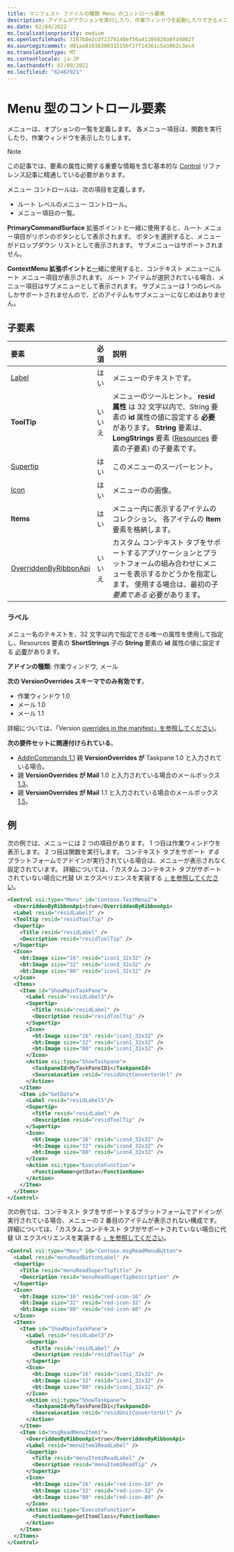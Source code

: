 ```yaml
---
title: マニフェスト ファイルの種類 Menu のコントロール要素
description: アイテムがアクションを実行したり、作業ウィンドウを起動したりできるメニューを定義します。
ms.date: 02/04/2022
ms.localizationpriority: medium
ms.openlocfilehash: 7287b8e2cdf2378140ef50a41306820a0fd4002f
ms.sourcegitcommit: d01aa8101630031515bf27f14361c5a3062c3ec4
ms.translationtype: MT
ms.contentlocale: ja-JP
ms.lasthandoff: 02/09/2022
ms.locfileid: "62467921"
---
```

# <a name="control-element-of-type-menu"></a>Menu 型のコントロール要素

メニューは、オプションの一覧を定義します。 各メニュー項目は、関数を実行したり、作業ウィンドウを表示したりします。

> [!NOTE]
> この記事では、要素の属性に関する重要な情報を含む基本的な [Control](control.md) リファレンス記事に精通している必要があります。

メニュー コントロールは、次の項目を定義します。

- ルート レベルのメニュー コントロール。
- メニュー項目の一覧。

**PrimaryCommandSurface** [](extensionpoint.md)拡張ポイントと一緒に使用すると、ルート メニュー項目がリボンのボタンとして表示されます。 ボタンを選択すると、メニューがドロップダウン リストとして表示されます。 サブメニューはサポートされません。

**ContextMenu 拡張ポイントと**[一](extensionpoint.md)緒に使用すると、コンテキスト メニューにルート メニュー項目が表示されます。 ルート アイテムが選択されている場合、メニュー項目はサブメニューとして表示されます。 サブメニューは 1 つのレベルしかサポートされませんので、どのアイテムもサブメニューになじめはありません。

## <a name="child-elements"></a>子要素

|  要素 |  必須  |  説明  |
|:-----|:-----|:-----|
|  [Label](#label)     | はい |  メニューのテキストです。 |
|  **ToolTip**    |いいえ|メニューのツールヒント。 **resid 属性** は 32 文字以内で、String 要素の **id** 属性の値に設定する **必要** があります。 **String** 要素は、**LongStrings** 要素 ([Resources](resources.md) 要素の子要素) の子要素です。|
|  [Supertip](supertip.md)  | はい |  このメニューのスーパーヒント。    |
|  [Icon](icon.md)      | はい |  メニューのの画像。         |
|  **Items**     | はい |  メニュー内に表示するアイテムのコレクション。 各アイテムの **Item** 要素を格納します。 |
|  [OverriddenByRibbonApi](overriddenbyribbonapi.md)      | いいえ |  カスタム コンテキスト タブをサポートするアプリケーションとプラットフォームの組み合わせにメニューを表示するかどうかを指定します。 使用する場合は、最初の子 *要素である* 必要があります。 |

### <a name="label"></a>ラベル

メニュー名のテキストを、32 文字以内で指定できる唯一の属性を使用して指定し、Resources 要素の **ShortStrings** 子の **String** 要素の **id** 属性の値に設定する [必要](resources.md)があります。

**アドインの種類:** 作業ウィンドウ, メール

**次の VersionOverrides スキーマでのみ有効です**。

- 作業ウィンドウ 1.0
- メール 1.0
- メール 1.1

詳細については、「Version [overrides in the manifest」を参照してください](../../develop/add-in-manifests.md#version-overrides-in-the-manifest)。

**次の要件セットに関連付けられている**。

- [AddinCommands 1.1](../requirement-sets/add-in-commands-requirement-sets.md) 親 **VersionOverrides が** Taskpane 1.0 と入力されている場合。
- 親 **VersionOverrides が Mail** 1.0 と入力されている場合のメールボックス [1.3](../../reference/objectmodel/requirement-set-1.3/outlook-requirement-set-1.3.md)。
- 親 **VersionOverrides が Mail** 1.1 と入力されている場合のメールボックス [1.5](../../reference/objectmodel/requirement-set-1.5/outlook-requirement-set-1.5.md)。

## <a name="examples"></a>例

次の例では、メニューには 2 つの項目があります。 1 つ目は作業ウィンドウを表示します。 2 つ目は関数を実行します。 コンテキスト タブをサポート *する* プラットフォームでアドインが実行されている場合は、メニューが表示されなく設定されています。 詳細については、「カスタム コンテキスト タブがサポートされていない場合に代替 UI エクスペリエンスを実装する [」を参照してください](../../design/contextual-tabs.md#implement-an-alternate-ui-experience-when-custom-contextual-tabs-are-not-supported)。

```xml
<Control xsi:type="Menu" id="Contoso.TestMenu2">
  <OverriddenByRibbonApi>true</OverriddenByRibbonApi>
  <Label resid="residLabel3" />
  <Tooltip resid="residToolTip" />
  <Supertip>
    <Title resid="residLabel" />
    <Description resid="residToolTip" />
  </Supertip>
  <Icon>
    <bt:Image size="16" resid="icon1_32x32" />
    <bt:Image size="32" resid="icon1_32x32" />
    <bt:Image size="80" resid="icon1_32x32" />
  </Icon>
  <Items>
    <Item id="ShowMainTaskPane">
      <Label resid="residLabel3"/>
      <Supertip>
        <Title resid="residLabel" />
        <Description resid="residToolTip" />
      </Supertip>
      <Icon>
        <bt:Image size="16" resid="icon1_32x32" />
        <bt:Image size="32" resid="icon1_32x32" />
        <bt:Image size="80" resid="icon1_32x32" />
      </Icon>
      <Action xsi:type="ShowTaskpane">
        <TaskpaneId>MyTaskPaneID1</TaskpaneId>
        <SourceLocation resid="residUnitConverterUrl" />
      </Action>
    </Item>
    <Item id="GetData">
      <Label resid="residLabel5"/>
      <Supertip>
        <Title resid="residLabel" />
        <Description resid="residToolTip" />
      </Supertip>
      <Icon>
        <bt:Image size="16" resid="icon4_32x32" />
        <bt:Image size="32" resid="icon4_32x32" />
        <bt:Image size="80" resid="icon4_32x32" />
      </Icon>
      <Action xsi:type="ExecuteFunction">
        <FunctionName>getData</FunctionName>
      </Action>
    </Item>
  </Items>
</Control>

```

次の例では、コンテキスト タブをサポートするプラットフォームでアドインが実行されている場合、メニューの 2 番目のアイテムが表示されない構成です。 詳細については、「カスタム コンテキスト タブがサポートされていない場合に代替 UI エクスペリエンスを実装する [」を参照してください](../../design/contextual-tabs.md#implement-an-alternate-ui-experience-when-custom-contextual-tabs-are-not-supported)。

```xml
<Control xsi:type="Menu" id="Contoso.msgReadMenuButton">
  <Label resid="menuReadButtonLabel" />
  <Supertip>
    <Title resid="menuReadSuperTipTitle" />
    <Description resid="menuReadSuperTipDescription" />
  </Supertip>
  <Icon>
    <bt:Image size="16" resid="red-icon-16" />
    <bt:Image size="32" resid="red-icon-32" />
    <bt:Image size="80" resid="red-icon-80" />
  </Icon>
  <Items>
    <Item id="ShowMainTaskPane">
      <Label resid="residLabel3"/>
      <Supertip>
        <Title resid="residLabel" />
        <Description resid="residToolTip" />
      </Supertip>
      <Icon>
        <bt:Image size="16" resid="icon1_32x32" />
        <bt:Image size="32" resid="icon1_32x32" />
        <bt:Image size="80" resid="icon1_32x32" />
      </Icon>
      <Action xsi:type="ShowTaskpane">
        <TaskpaneId>MyTaskPaneID1</TaskpaneId>
        <SourceLocation resid="residUnitConverterUrl" />
      </Action>
    </Item>
    <Item id="msgReadMenuItem1">
      <OverriddenByRibbonApi>true</OverriddenByRibbonApi>
      <Label resid="menuItem1ReadLabel" />
      <Supertip>
        <Title resid="menuItem1ReadLabel" />
        <Description resid="menuItem1ReadTip" />
      </Supertip>
      <Icon>
        <bt:Image size="16" resid="red-icon-16" />
        <bt:Image size="32" resid="red-icon-32" />
        <bt:Image size="80" resid="red-icon-80" />
      </Icon>
      <Action xsi:type="ExecuteFunction">
        <FunctionName>getItemClass</FunctionName>
      </Action>
    </Item>
  </Items>
</Control>
```
